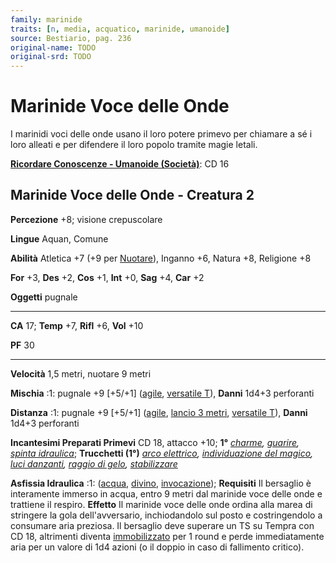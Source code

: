 ```yaml
---
family: marinide
traits: [n, media, acquatico, marinide, umanoide]
source: Bestiario, pag. 236
original-name: TODO
original-srd: TODO
---
```


# Marinide Voce delle Onde

I marinidi voci delle onde usano il loro potere primevo per chiamare a sé i loro
alleati e per difendere il loro popolo tramite magie letali.

**[Ricordare Conoscenze - Umanoide (Società)](/azioni/abilita/ricordare-conoscenze)**:
CD 16

## Marinide Voce delle Onde - Creatura 2

**Percezione** +8; visione crepuscolare

**Lingue** Aquan, Comune

**Abilità** Atletica +7 (+9 per [Nuotare](/azioni/abilita/nuotare)), Inganno +6,
Natura +8, Religione +8

**For** +3, **Des** +2, **Cos** +1, **Int** +0, **Sag** +4, **Car** +2

**Oggetti** pugnale

---

**CA** 17; **Temp** +7, **Rifl** +6, **Vol** +10

**PF** 30

---

**Velocità** 1,5 metri, nuotare 9 metri

**Mischia** :1: pugnale +9 \[+5/+1] ([agile](/tratti/agile),
[versatile T](/tratti/versatile)), **Danni** 1d4+3 perforanti

**Distanza** :1: pugnale +9 \[+5/+1] ([agile](/tratti/agile),
[lancio 3 metri](/tratti/lancio), [versatile T](/tratti/versatile)), **Danni**
1d4+3 perforanti

**Incantesimi Preparati Primevi** CD 18, attacco +10; **1°**
_[charme](/incantesimi/charme), [guarire](/incantesimi/guarire),
[spinta idraulica](/incantesimi/spinta-idraulica)_; **Trucchetti (1°)**
_[arco elettrico](/incantesimi/arco-elettrico),
[individuazione del magico](/incantesimi/individuazione-del-magico),
[luci danzanti](/incantesimi/luci-danzanti),
[raggio di gelo](/incantesimi/raggio-di-gelo),
[stabilizzare](/incantesimi/stabilizzare)_

**Asfissia Idraulica** :1: ([acqua](/tratti/acqua), [divino](/tratti/divino),
[invocazione](/tratti/invocazione)); **Requisiti** Il bersaglio è interamente
immerso in acqua, entro 9 metri dal marinide voce delle onde e trattiene il
respiro. **Effetto** Il marinide voce delle onde ordina alla marea di stringere
la gola dell'avversario, inchiodandolo sul posto e costringendolo a consumare
aria preziosa. Il bersaglio deve superare un TS su Tempra con CD 18, altrimenti
diventa [immobilizzato](/condizioni/immobilizzato) per 1 round e perde
immediatamente aria per un valore di 1d4 azioni (o il doppio in caso di
fallimento critico).
